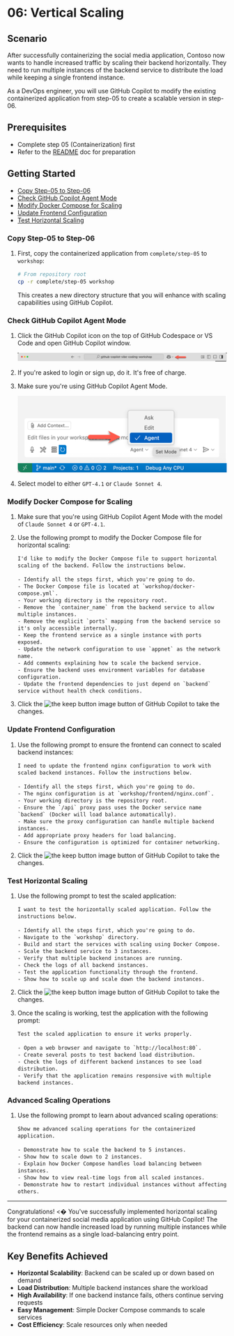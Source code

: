 # 06: Vertical Scaling

## Scenario

After successfully containerizing the social media application, Contoso now wants to handle increased traffic by scaling their backend horizontally. They need to run multiple instances of the backend service to distribute the load while keeping a single frontend instance.

As a DevOps engineer, you will use GitHub Copilot to modify the existing containerized application from step-05 to create a scalable version in step-06.

## Prerequisites

- Complete step 05 (Containerization) first
- Refer to the [README](../README.md) doc for preparation

## Getting Started

- [Copy Step-05 to Step-06](#copy-step-05-to-step-06)
- [Check GitHub Copilot Agent Mode](#check-github-copilot-agent-mode)
- [Modify Docker Compose for Scaling](#modify-docker-compose-for-scaling)
- [Update Frontend Configuration](#update-frontend-configuration)
- [Test Horizontal Scaling](#test-horizontal-scaling)

### Copy Step-05 to Step-06

1. First, copy the containerized application from `complete/step-05` to `workshop`:

   ```bash
   # From repository root
   cp -r complete/step-05 workshop
   ```

   This creates a new directory structure that you will enhance with scaling capabilities using GitHub Copilot.

### Check GitHub Copilot Agent Mode

1. Click the GitHub Copilot icon on the top of GitHub Codespace or VS Code and open GitHub Copilot window.

   ![Open GitHub Copilot Chat](./images/setup-02.png)

1. If you're asked to login or sign up, do it. It's free of charge.
1. Make sure you're using GitHub Copilot Agent Mode.

   ![GitHub Copilot Agent Mode](./images/setup-03.png)

1. Select model to either `GPT-4.1` or `Claude Sonnet 4`.

### Modify Docker Compose for Scaling

1. Make sure that you're using GitHub Copilot Agent Mode with the model of `Claude Sonnet 4` or `GPT-4.1`.
2. Use the following prompt to modify the Docker Compose file for horizontal scaling:

    ```text
    I'd like to modify the Docker Compose file to support horizontal scaling of the backend. Follow the instructions below.

    - Identify all the steps first, which you're going to do.
    - The Docker Compose file is located at `workshop/docker-compose.yml`.
    - Your working directory is the repository root.
    - Remove the `container_name` from the backend service to allow multiple instances.
    - Remove the explicit `ports` mapping from the backend service so it's only accessible internally.
    - Keep the frontend service as a single instance with ports exposed.
    - Update the network configuration to use `appnet` as the network name.
    - Add comments explaining how to scale the backend service.
    - Ensure the backend uses environment variables for database configuration.
    - Update the frontend dependencies to just depend on `backend` service without health check conditions.
    ```

3. Click the ![the keep button image](https://img.shields.io/badge/keep-blue) button of GitHub Copilot to take the changes.

### Update Frontend Configuration

1. Use the following prompt to ensure the frontend can connect to scaled backend instances:

    ```text
    I need to update the frontend nginx configuration to work with scaled backend instances. Follow the instructions below.

    - Identify all the steps first, which you're going to do.
    - The nginx configuration is at `workshop/frontend/nginx.conf`.
    - Your working directory is the repository root.
    - Ensure the `/api` proxy pass uses the Docker service name `backend` (Docker will load balance automatically).
    - Make sure the proxy configuration can handle multiple backend instances.
    - Add appropriate proxy headers for load balancing.
    - Ensure the configuration is optimized for container networking.
    ```

2. Click the ![the keep button image](https://img.shields.io/badge/keep-blue) button of GitHub Copilot to take the changes.

### Test Horizontal Scaling

1. Use the following prompt to test the scaled application:

    ```text
    I want to test the horizontally scaled application. Follow the instructions below.

    - Identify all the steps first, which you're going to do.
    - Navigate to the `workshop` directory.
    - Build and start the services with scaling using Docker Compose.
    - Scale the backend service to 3 instances.
    - Verify that multiple backend instances are running.
    - Check the logs of all backend instances.
    - Test the application functionality through the frontend.
    - Show how to scale up and scale down the backend instances.
    ```

2. Click the ![the keep button image](https://img.shields.io/badge/keep-blue) button of GitHub Copilot to take the changes.

3. Once the scaling is working, test the application with the following prompt:

    ```text
    Test the scaled application to ensure it works properly.

    - Open a web browser and navigate to `http://localhost:80`.
    - Create several posts to test backend load distribution.
    - Check the logs of different backend instances to see load distribution.
    - Verify that the application remains responsive with multiple backend instances.
    ```

### Advanced Scaling Operations

1. Use the following prompt to learn about advanced scaling operations:

    ```text
    Show me advanced scaling operations for the containerized application.

    - Demonstrate how to scale the backend to 5 instances.
    - Show how to scale down to 2 instances.
    - Explain how Docker Compose handles load balancing between instances.
    - Show how to view real-time logs from all scaled instances.
    - Demonstrate how to restart individual instances without affecting others.
    ```

---

Congratulations! <� You've successfully implemented horizontal scaling for your containerized social media application using GitHub Copilot! The backend can now handle increased load by running multiple instances while the frontend remains as a single load-balancing entry point.

## Key Benefits Achieved

- **Horizontal Scalability**: Backend can be scaled up or down based on demand
- **Load Distribution**: Multiple backend instances share the workload
- **High Availability**: If one backend instance fails, others continue serving requests
- **Easy Management**: Simple Docker Compose commands to scale services
- **Cost Efficiency**: Scale resources only when needed